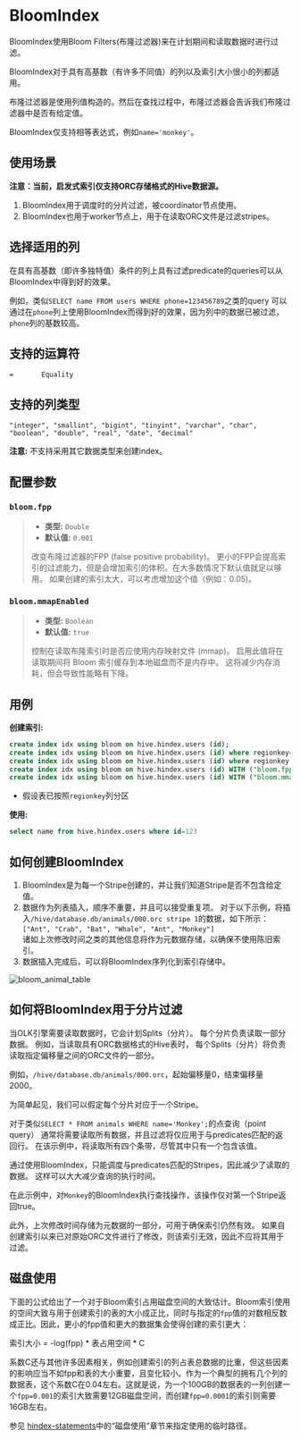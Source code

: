 
# BloomIndex

BloomIndex使用Bloom Filters(布隆过滤器)来在计划期间和读取数据时进行过滤。

BloomIndex对于具有高基数（有许多不同值）的列以及索引大小很小的列都适用。

布隆过滤器是使用列值构造的。然后在查找过程中，布隆过滤器会告诉我们布隆过滤器中是否有给定值。

BloomIndex仅支持相等表达式，例如`name='monkey'`。

## 使用场景

**注意：当前，启发式索引仅支持ORC存储格式的Hive数据源。**

1. BloomIndex用于调度时的分片过滤，被coordinator节点使用。
2. BloomIndex也用于worker节点上，用于在读取ORC文件是过滤stripes。

## 选择适用的列

在具有高基数（即许多独特值）条件的列上具有过滤predicate的queries可以从BloomIndex中得到好的效果。

例如，类似`SELECT name FROM users WHERE phone=123456789`之类的query
可以通过在`phone`列上使用BloomIndex而得到好的效果，因为列中的数据已被过滤，`phone`列的基数较高。

## 支持的运算符

    =       Equality

## 支持的列类型
    "integer", "smallint", "bigint", "tinyint", "varchar", "char", "boolean", "double", "real", "date", "decimal"

**注意:** 不支持采用其它数据类型来创建index。

## 配置参数

### `bloom.fpp`
 
> -   **类型:** `Double`
> -   **默认值:** `0.001`
> 
> 改变布隆过滤器的FPP (false positive probability)。
> 更小的FPP会提高索引的过滤能力，但是会增加索引的体积。在大多数情况下默认值就足以够用。
> 如果创建的索引太大，可以考虑增加这个值（例如：0.05)。

### `bloom.mmapEnabled`

> -   **类型:** `Boolean`
> -   **默认值:** `true`
> 
> 控制在读取布隆索引时是否应使用内存映射文件 (mmap)。
> 启用此值将在读取期间将 Bloom 索引缓存到本地磁盘而不是内存中。
> 这将减少内存消耗，但会导致性能略有下降。

## 用例

**创建索引:**
```sql
create index idx using bloom on hive.hindex.users (id);
create index idx using bloom on hive.hindex.users (id) where regionkey=1;
create index idx using bloom on hive.hindex.users (id) where regionkey in (3, 1);
create index idx using bloom on hive.hindex.users (id) WITH ("bloom.fpp" = '0.001');
create index idx using bloom on hive.hindex.users (id) WITH ("bloom.mmapEnabled" = false);
```

* 假设表已按照`regionkey`列分区

**使用:**
```sql
select name from hive.hindex.users where id=123
```

## 如何创建BloomIndex

1. BloomIndex是为每一个Stripe创建的，并让我们知道Stripe是否不包含给定值。 
2. 数据作为列表插入，顺序不重要，并且可以接受重复项。
   对于以下示例，将插入`/hive/database.db/animals/000.orc stripe 1`的数据，如下所示：
   `["Ant", "Crab", "Bat", "Whale", "Ant", "Monkey"]`  
   诸如上次修改时间之类的其他信息将作为元数据存储，以确保不使用陈旧索引。
3. 数据插入完成后，可以将BloomIndex序列化到索引存储中。

![bloom_animal_table](../images/bloom_animal_table.png)

## 如何将BloomIndex用于分片过滤

当OLK引擎需要读取数据时，它会计划Splits（分片）。
每个分片负责读取一部分数据。
例如，当读取具有ORC数据格式的Hive表时，
每个Splits（分片）将负责读取指定偏移量之间的ORC文件的一部分。

例如，`/hive/database.db/animals/000.orc`，起始偏移量0，结束偏移量2000。

为简单起见，我们可以假定每个分片对应于一个Stripe。

对于类似`SELECT * FROM animals WHERE name='Monkey';`的点查询（point query）
通常将需要读取所有数据，并且过滤将仅应用于与predicates匹配的返回行。
在该示例中，将读取所有四个条带，尽管其中只有一个包含该值。

通过使用BloomIndex，只能调度与predicates匹配的Stripes，因此减少了读取的数据。 这样可以大大减少查询的执行时间。

在此示例中，对`Monkey`的BloomIndex执行查找操作，该操作仅对第一个Stripe返回true。

此外，上次修改时间存储为元数据的一部分，可用于确保索引仍然有效。 如果自创建索引以来已对原始ORC文件进行了修改，则该索引无效，因此不应将其用于过滤。

## 磁盘使用

下面的公式给出了一个对于Bloom索引占用磁盘空间的大致估计。Bloom索引使用的空间大致与用于创建索引的表的大小成正比，同时与指定的`fpp`值的对数相反数成正比。因此，更小的fpp值和更大的数据集会使得创建的索引更大：

索引大小 = -log(fpp) * 表占用空间 * C

系数C还与其他许多因素相关，例如创建索引的列占表总数据的比重，但这些因素的影响应当不如fpp和表的大小重要，且变化较小。作为一个典型的拥有几个列的数据表，这个系数C在0.04左右。这就是说，为一个100GB的数据表的一列创建一个`fpp=0.001`的索引大致需要12GB磁盘空间，而创建`fpp=0.0001`的索引则需要16GB左右。

参见 [hindex-statements](./hindex-statements.md)中的“磁盘使用”章节来指定使用的临时路径。